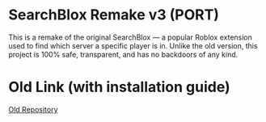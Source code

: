 # SearchBlox Remake v3 (PORT)
This is a remake of the original SearchBlox — a popular Roblox extension used to find which server a specific player is in.
Unlike the old version, this project is 100% safe, transparent, and has no backdoors of any kind.

# Old Link (with installation guide)
[Old Repository](https://github.com/Eduardo7881/searchblox-remake)

